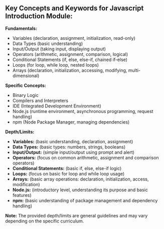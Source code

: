 ## Key Concepts and Keywords for Javascript Introduction Module:

**Fundamentals:**

- Variables (declaration, assignment, initialization, read-only)
- Data Types (basic understanding)
- Input/Output (taking input, displaying output)
- Operators (arithmetic, assignment, comparison, logical)
- Conditional Statements (if, else, else-if, chained if-else)
- Loops (for loop, while loop, nested loops)
- Arrays (declaration, initialization, accessing, modifying, multi-dimensional)

**Specific Concepts:**

- Binary Logic 
- Compilers and Interpreters 
- IDE (Integrated Development Environment)
- Node.js (runtime environment, asynchronous programming, request handling)
- npm (Node Package Manager, managing dependencies)

**Depth/Limits:**

- **Variables:** (basic understanding, declaration, assignment)
- **Data Types:** (basic types: numbers, strings, booleans)
- **Input/Output:** (simple input/output using prompt and alert)
- **Operators:** (focus on common arithmetic, assignment and comparison operators)
- **Conditional Statements:** (basic if, else, else-if logic)
- **Loops:** (focus on basic for loop and while loop usage)
- **Arrays:** (basic array operations: declaration, initialization, access, modification)
- **Node.js:** (introductory level, understanding its purpose and basic features)
- **npm:** (basic understanding of package management and dependency handling)

**Note:** The provided depth/limits are general guidelines and may vary depending on the specific curriculum. 
